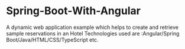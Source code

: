 # Spring-Boot-With-Angular
A dynamic web application example which helps to create and retrieve sample reservations in an Hotel
Technologies used are :Angular/Spring Boot/Java/HTML/CSS/TypeScript etc.

